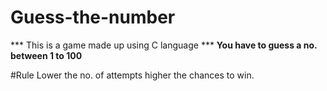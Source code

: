 # Guess-the-number
*** This is a game made up using C language ***
**You have to guess a no. between 1 to 100**

#Rule
Lower the no. of attempts higher the chances to win.
